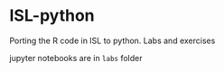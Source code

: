 # ISL-python
Porting the R code in ISL to python. Labs and exercises

jupyter notebooks are in `labs` folder
